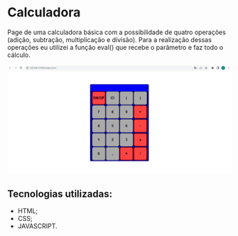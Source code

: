 # Calculadora
Page de uma calculadora básica com a possibilidade de quatro operações (adição, subtração, multiplicação e divisão). Para a realização dessas operações eu utilizei a função eval() que recebe o parâmetro e faz todo o cálculo.

[<img src="./tela.gif" alt="Gif do site">](https://tobiasramos.github.io/calculator/)

## Tecnologias utilizadas: 
 - HTML;
 - CSS;
 - JAVASCRIPT.